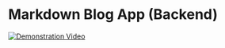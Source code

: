 # Markdown Blog App (Backend)
[![Demonstration Video](https://img.youtube.com/vi/oanN4wVqCyk/0.jpg)](https://www.youtube.com/watch?v=oanN4wVqCyk)
